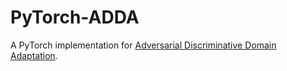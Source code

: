 # PyTorch-ADDA
A PyTorch implementation for [Adversarial Discriminative Domain Adaptation](https://arxiv.org/abs/1702.05464).
